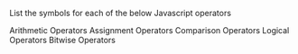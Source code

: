 List the symbols for each of the below Javascript operators

Arithmetic Operators
Assignment Operators
Comparison Operators
Logical Operators
Bitwise Operators
